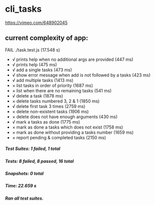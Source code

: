 # cli_tasks
https://vimeo.com/648902045
## current complexity of app:
 FAIL  ./task.test.js (17.548 s)
 - √ prints help when no additional args are provided (447 ms)
 - √ prints help (475 ms)
 - √ add a single tasks (473 ms)
 - √ show error message when add is not followed by a tasks (423 ms)
 - √ add multiple tasks (1413 ms)
 - × list tasks in order of priority (1687 ms)
 - × list when there are no remaining tasks (541 ms)
 - √ delete a task (1878 ms)
 - × delete tasks numbered 3, 2 & 1 (1850 ms)
 - √ delete first task 3 times (2759 ms)
 - × delete non-existent tasks (1906 ms)
 - × delete does not have enough arguments (430 ms)
 - √ mark a tasks as done (1775 ms)
 - × mark as done a tasks which does not exist (1758 ms)
 - × mark as done without providing a tasks number (1659 ms)
 - × report pending & completed tasks (2150 ms)
 
##### Test Suites: 1 failed, 1 total
##### Tests:       8 failed, 8 passed, 16 total
##### Snapshots:   0 total
##### Time:        22.659 s
##### Ran all test suites.
